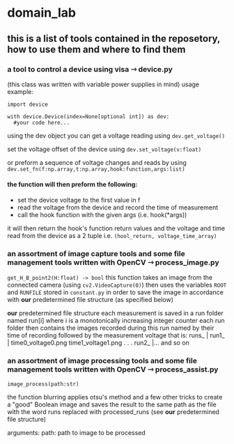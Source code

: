 # domain_lab

## this is a list of tools contained in the reposetory, how to use them and where to find them

### a tool to control a device using visa ⇾ device.py
(this class was written with variable power supplies in mind)
usage example:
```
import device

with device.Device(index=None[optional int]) as dev:
  #your code here...
```
using the dev object you can get a voltage reading using
`dev.get_voltage()`

set the voltage offset of the device using
`dev.set_voltage(v:float)`

or preform a sequence of voltage changes and reads by using
`dev.set_fn(f:np.array,t:np.array,hook:function,args:list)`

#### the function will then preform the following:

* set the device voltage to the first value in f
* read the voltage from the device and record the time of measurement
* call the hook function with the given args (i.e. hook(*args))

it will then return the hook's function return values and the voltage and time read from the device as a 2 tuple
i.e. `(hool_return, voltage_time_array)`

### an assortment of image capture tools and some file management tools written with OpenCV ⇾ process_image.py

```get_H_B_point2(H:float) -> bool```
this function takes an image from the connected camera (using `cv2.VideoCapture(0)`)
then uses the variables `ROOT` and `RUNFILE` stored in `constant.py` in order to save the image
in accordance with **our** predetermined file structure (as specified below)

**our** predetermined file structure
each measurement is saved in a run folder named run[i] where i is a monotonically increasing integer counter
each run folder then contains the images recorded during this run named by their time of recording followed by the measurement voltage
that is:
runs_
     |
     run1_
          |
          time0_voltage0.png
          time1_voltage1.png
          .
          .
          .
     run2_
          |...
and so on

### an assortment of image **processing** tools and some file management tools written with OpenCV ⇾ process_assist.py

```image_process(path:str)```

the function blurring applies otsu's method and a few other tricks to create a "good" Boolean
image and saves the result to the same path as the file with the word runs replaced with processed_runs
(see **our** predetermined file structure)

arguments:
path: path to image to be processed
